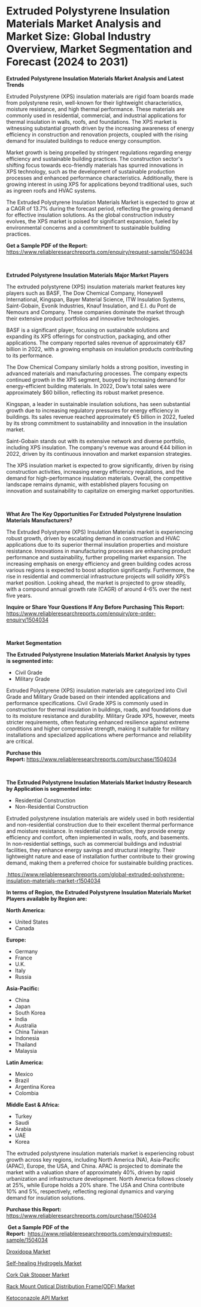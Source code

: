 <p><h1>Extruded Polystyrene Insulation Materials Market Analysis and Market Size: Global Industry Overview, Market Segmentation and Forecast (2024 to 2031)</h1></p><p><strong>Extruded Polystyrene Insulation Materials Market Analysis and Latest Trends</strong></p>
<p><p>Extruded Polystyrene (XPS) insulation materials are rigid foam boards made from polystyrene resin, well-known for their lightweight characteristics, moisture resistance, and high thermal performance. These materials are commonly used in residential, commercial, and industrial applications for thermal insulation in walls, roofs, and foundations. The XPS market is witnessing substantial growth driven by the increasing awareness of energy efficiency in construction and renovation projects, coupled with the rising demand for insulated buildings to reduce energy consumption.</p><p>Market growth is being propelled by stringent regulations regarding energy efficiency and sustainable building practices. The construction sector's shifting focus towards eco-friendly materials has spurred innovations in XPS technology, such as the development of sustainable production processes and enhanced performance characteristics. Additionally, there is growing interest in using XPS for applications beyond traditional uses, such as ingreen roofs and HVAC systems.</p><p>The Extruded Polystyrene Insulation Materials Market is expected to grow at a CAGR of 13.7% during the forecast period, reflecting the growing demand for effective insulation solutions. As the global construction industry evolves, the XPS market is poised for significant expansion, fueled by environmental concerns and a commitment to sustainable building practices.</p></p>
<p><strong>Get a Sample PDF of the Report:&nbsp;</strong> <a href="https://www.reliableresearchreports.com/enquiry/request-sample/1504034?utm_campaign=1333&utm_medium=2&utm_source=Github&utm_content=ia&utm_term=03102024&utm_id=extruded-polystyrene-insulation-materials">https://www.reliableresearchreports.com/enquiry/request-sample/1504034</a></p>
<p>&nbsp;</p>
<p><strong>Extruded Polystyrene Insulation Materials Major Market Players</strong></p>
<p><p>The extruded polystyrene (XPS) insulation materials market features key players such as BASF, The Dow Chemical Company, Honeywell International, Kingspan, Bayer Material Science, ITW Insulation Systems, Saint-Gobain, Evonik Industries, Knauf Insulation, and E.I. du Pont de Nemours and Company. These companies dominate the market through their extensive product portfolios and innovative technologies.</p><p>BASF is a significant player, focusing on sustainable solutions and expanding its XPS offerings for construction, packaging, and other applications. The company reported sales revenue of approximately €87 billion in 2022, with a growing emphasis on insulation products contributing to its performance.</p><p>The Dow Chemical Company similarly holds a strong position, investing in advanced materials and manufacturing processes. The company expects continued growth in the XPS segment, buoyed by increasing demand for energy-efficient building materials. In 2022, Dow’s total sales were approximately $60 billion, reflecting its robust market presence.</p><p>Kingspan, a leader in sustainable insulation solutions, has seen substantial growth due to increasing regulatory pressures for energy efficiency in buildings. Its sales revenue reached approximately €5 billion in 2022, fueled by its strong commitment to sustainability and innovation in the insulation market.</p><p>Saint-Gobain stands out with its extensive network and diverse portfolio, including XPS insulation. The company's revenue was around €44 billion in 2022, driven by its continuous innovation and market expansion strategies.</p><p>The XPS insulation market is expected to grow significantly, driven by rising construction activities, increasing energy efficiency regulations, and the demand for high-performance insulation materials. Overall, the competitive landscape remains dynamic, with established players focusing on innovation and sustainability to capitalize on emerging market opportunities.</p></p>
<p>&nbsp;</p>
<p><strong>What Are The Key Opportunities For Extruded Polystyrene Insulation Materials Manufacturers?</strong></p>
<p><p>The Extruded Polystyrene (XPS) Insulation Materials market is experiencing robust growth, driven by escalating demand in construction and HVAC applications due to its superior thermal insulation properties and moisture resistance. Innovations in manufacturing processes are enhancing product performance and sustainability, further propelling market expansion. The increasing emphasis on energy efficiency and green building codes across various regions is expected to boost adoption significantly. Furthermore, the rise in residential and commercial infrastructure projects will solidify XPS’s market position. Looking ahead, the market is projected to grow steadily, with a compound annual growth rate (CAGR) of around 4-6% over the next five years.</p></p>
<p><strong>Inquire or Share Your Questions If Any Before Purchasing This Report:</strong> <a href="https://www.reliableresearchreports.com/enquiry/pre-order-enquiry/1504034?utm_campaign=1333&utm_medium=2&utm_source=Github&utm_content=ia&utm_term=03102024&utm_id=extruded-polystyrene-insulation-materials">https://www.reliableresearchreports.com/enquiry/pre-order-enquiry/1504034</a></p>
<p>&nbsp;</p>
<p><strong>Market Segmentation</strong></p>
<p><strong>The Extruded Polystyrene Insulation Materials Market Analysis by types is segmented into:</strong></p>
<p><ul><li>Civil Grade</li><li>Military Grade</li></ul></p>
<p><p>Extruded Polystyrene (XPS) insulation materials are categorized into Civil Grade and Military Grade based on their intended applications and performance specifications. Civil Grade XPS is commonly used in construction for thermal insulation in buildings, roads, and foundations due to its moisture resistance and durability. Military Grade XPS, however, meets stricter requirements, often featuring enhanced resilience against extreme conditions and higher compressive strength, making it suitable for military installations and specialized applications where performance and reliability are critical.</p></p>
<p><strong>Purchase this Report:&nbsp;</strong><a href="https://www.reliableresearchreports.com/purchase/1504034?utm_campaign=1333&utm_medium=2&utm_source=Github&utm_content=ia&utm_term=03102024&utm_id=extruded-polystyrene-insulation-materials">https://www.reliableresearchreports.com/purchase/1504034</a></p>
<p>&nbsp;</p>
<p><strong>The Extruded Polystyrene Insulation Materials Market Industry Research by Application is segmented into:</strong></p>
<p><ul><li>Residential Construction</li><li>Non-Residential Construction</li></ul></p>
<p><p>Extruded polystyrene insulation materials are widely used in both residential and non-residential construction due to their excellent thermal performance and moisture resistance. In residential construction, they provide energy efficiency and comfort, often implemented in walls, roofs, and basements. In non-residential settings, such as commercial buildings and industrial facilities, they enhance energy savings and structural integrity. Their lightweight nature and ease of installation further contribute to their growing demand, making them a preferred choice for sustainable building practices.</p></p>
<p><a href="https://www.reliableresearchreports.com/global-extruded-polystyrene-insulation-materials-market-r1504034?utm_campaign=1333&utm_medium=2&utm_source=Github&utm_content=ia&utm_term=03102024&utm_id=extruded-polystyrene-insulation-materials">&nbsp;https://www.reliableresearchreports.com/global-extruded-polystyrene-insulation-materials-market-r1504034</a></p>
<p><strong>In terms of Region, the Extruded Polystyrene Insulation Materials Market Players available by Region are:</strong></p>
<p>
    <p> <strong> North America: </strong>
        <ul>
            <li>United States</li>
            <li>Canada</li>
        </ul>
        </p> 
    <p> <strong> Europe: </strong>
        <ul>
            <li>Germany</li>
            <li>France</li>
            <li>U.K.</li>
            <li>Italy</li>
            <li>Russia</li>
        </ul>
        </p> 
    <p> <strong> Asia-Pacific: </strong>
        <ul>
            <li>China</li>
            <li>Japan</li>
            <li>South Korea</li>
            <li>India</li>
            <li>Australia</li>
            <li>China Taiwan</li>
            <li>Indonesia</li>
            <li>Thailand</li>
            <li>Malaysia</li>
        </ul>
        </p> 
    <p> <strong> Latin America: </strong>
        <ul>
            <li>Mexico</li>
            <li>Brazil</li>
            <li>Argentina Korea</li>
            <li>Colombia</li>
        </ul>
        </p> 
    <p> <strong> Middle East & Africa: </strong>
        <ul>
            <li>Turkey</li>
            <li>Saudi</li>
            <li>Arabia</li>
            <li>UAE</li>
            <li>Korea</li>
        </ul>
    </p>
    </p>
<p><p>The extruded polystyrene insulation materials market is experiencing robust growth across key regions, including North America (NA), Asia-Pacific (APAC), Europe, the USA, and China. APAC is projected to dominate the market with a valuation share of approximately 40%, driven by rapid urbanization and infrastructure development. North America follows closely at 25%, while Europe holds a 20% share. The USA and China contribute 10% and 5%, respectively, reflecting regional dynamics and varying demand for insulation solutions.</p></p>
<p><strong>Purchase this Report: </strong><a href="https://www.reliableresearchreports.com/purchase/1504034?utm_campaign=1333&utm_medium=2&utm_source=Github&utm_content=ia&utm_term=03102024&utm_id=extruded-polystyrene-insulation-materials">https://www.reliableresearchreports.com/purchase/1504034</a></p>
<p>&nbsp;<strong>Get a Sample PDF of the Report:&nbsp;&nbsp;</strong><a href="https://www.reliableresearchreports.com/enquiry/request-sample/1504034?utm_campaign=1333&utm_medium=2&utm_source=Github&utm_content=ia&utm_term=03102024&utm_id=extruded-polystyrene-insulation-materials">https://www.reliableresearchreports.com/enquiry/request-sample/1504034</a></p>
<p><strong></strong></p>
<p><p><a href="https://www.linkedin.com/pulse/charting-future-comprehensive-analysis-global-droxidopa-10rxe?trackingId=ON%2FtJkaaTgCLfO2NYODBnw%3D%3D&utm_campaign=1333&utm_medium=2&utm_source=Github&utm_content=ia&utm_term=03102024&utm_id=extruded-polystyrene-insulation-materials">Droxidopa Market</a></p><p><a href="https://issuu.com/reportprime-2/docs/self-healing-hydrogels-market-size-_56f4fd5bbe7f4a?utm_campaign=1333&utm_medium=2&utm_source=Github&utm_content=ia&utm_term=03102024&utm_id=extruded-polystyrene-insulation-materials">Self-healing Hydrogels Market</a></p><p><a href="https://github.com/nathandecarvalho/Market-Research-Report-List-5/blob/main/cork-oak-stopper-market.md?utm_campaign=1333&utm_medium=2&utm_source=Github&utm_content=ia&utm_term=03102024&utm_id=extruded-polystyrene-insulation-materials">Cork Oak Stopper Market</a></p><p><a href="https://issuu.com/reportprime-2/docs/rack-mount-optical-distribution-fra_62bf1e98c6cdf1?utm_campaign=1333&utm_medium=2&utm_source=Github&utm_content=ia&utm_term=03102024&utm_id=extruded-polystyrene-insulation-materials">Rack Mount Optical Distribution Frame(ODF) Market</a></p><p><a href="https://www.linkedin.com/pulse/driving-market-forces-ketoconazole-api-trends-future-vuhje?trackingId=%2FZ2uJE2RSbq7pJ9gWzv3pQ%3D%3D&utm_campaign=1333&utm_medium=2&utm_source=Github&utm_content=ia&utm_term=03102024&utm_id=extruded-polystyrene-insulation-materials">Ketoconazole API Market</a></p></p>